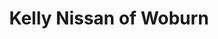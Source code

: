 ---
title: "Kelly Nissan of Woburn"
url: /woburn/kelly-nissan-of-woburn-cedar-street/
shop: Autowerkstatt
---